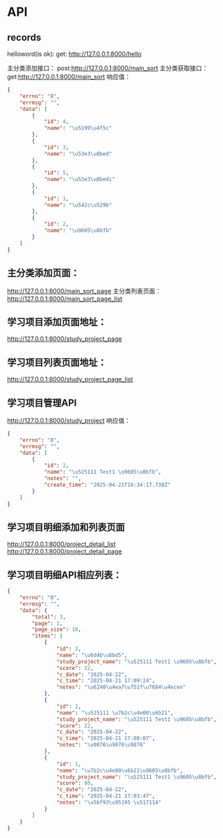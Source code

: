 # API





## records
helloword(is ok):
get:       http://127.0.0.1:8000/hello

主分类添加接口：
post:http://127.0.0.1:8000/main_sort
主分类获取接口：
get:http://127.0.0.1:8000/main_sort
响应值：
```json
{
    "errno": "0",
    "errmsg": "",
    "data": [
        {
            "id": 4,
            "name": "\u5199\u4f5c"
        },
        {
            "id": 3,
            "name": "\u53e3\u8bed"
        },
        {
            "id": 5,
            "name": "\u53e3\u8bedi"
        },
        {
            "id": 1,
            "name": "\u542c\u529b"
        },
        {
            "id": 2,
            "name": "\u9605\u8bfb"
        }
    ]
} 
```



## 主分类添加页面：
http://127.0.0.1:8000/main_sort_page
主分类列表页面：
http://127.0.0.1:8000/main_sort_page_list





##  学习项目添加页面地址：
http://127.0.0.1:8000/study_project_page
## 学习项目列表页面地址：
http://127.0.0.1:8000/study_project_page_list



## 学习项目管理API
http://127.0.0.1:8000/study_project
响应值：
```json
{
    "errno": "0",
    "errmsg": "",
    "data": [
        {
            "id": 2,
            "name": "\u525111 Test1 \u9605\u8bfb",
            "notes": "",
            "create_time": "2025-04-21T16:34:17.738Z"
        }
    ]
}
```


## 学习项目明细添加和列表页面
http://127.0.0.1:8000/project_detail_list
http://127.0.0.1:8000/project_detail_page






## 学习项目明细API相应列表：
```json
{
    "errno": "0",
    "errmsg": "",
    "data": {
        "total": 3,
        "page": 1,
        "page_size": 10,
        "items": [
            {
                "id": 3,
                "name": "\u6d4b\u8bd5",
                "study_project_name": "\u525111 Test1 \u9605\u8bfb",
                "score": 22,
                "c_date": "2025-04-22",
                "c_time": "2025-04-21 17:09:24",
                "notes": "\u6240\u4ea7\u751f\u7684\u4ecen"
            },
            {
                "id": 2,
                "name": "\u525111 \u7b2c\u4e00\u6b21",
                "study_project_name": "\u525111 Test1 \u9605\u8bfb",
                "score": 22,
                "c_date": "2025-04-22",
                "c_time": "2025-04-21 17:08:07",
                "notes": "\u9876\u9876\u9876"
            },
            {
                "id": 1,
                "name": "\u7b2c\u4e00\u6b21\u9605\u8bfb",
                "study_project_name": "\u525111 Test1 \u9605\u8bfb",
                "score": 80,
                "c_date": "2025-04-22",
                "c_time": "2025-04-21 17:03:47",
                "notes": "\u5bf93\u95195 \u517114"
            }
        ]
    }
}
```



